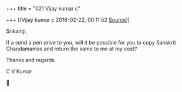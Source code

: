+++
title = "021 Vijay kumar c"

+++
[[Vijay kumar c	2016-02-22, 00:11:52 [Source](https://groups.google.com/g/samskrita/c/lEK5fPdaArI)]]



Srikantji,

  

If a send a pen drive to you, will it be possible for you to copy Sanskrit Chandamamas and return the same to me at my cost?

  

Thanks and regards

  

C V Kumar



